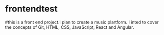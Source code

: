# frontendtest

#this is a front end project.I plan to create a music plartform.
I inted to cover the concepts of Git, HTML, CSS, JavaScript, React and Angular. 
